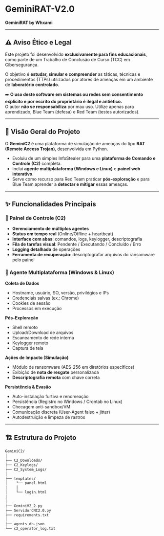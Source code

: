 # GeminiRAT-V2.0
**GeminiRAT by Whxami**

---

## ⚠️ Aviso Ético e Legal
Este projeto foi desenvolvido **exclusivamente para fins educacionais**, como parte de um Trabalho de Conclusão de Curso (TCC) em Cibersegurança.  

O objetivo é **estudar, simular e compreender** as táticas, técnicas e procedimentos (TTPs) utilizados por atores de ameaças em um ambiente de **laboratório controlado**.  

➡️ **O uso deste software em sistemas ou redes sem consentimento explícito e por escrito do proprietário é ilegal e antiético.**  
O autor **não se responsabiliza** por mau uso. Utilize apenas para aprendizado, Blue Team (defesa) e Red Team (testes autorizados).

---

## 📖 Visão Geral do Projeto
O **GeminiC2** é uma plataforma de simulação de ameaças do tipo **RAT (Remote Access Trojan)**, desenvolvida em Python.  

- Evoluiu de um simples InfoStealer para uma **plataforma de Comando e Controle (C2)** completa.  
- Inclui **agente multiplataforma (Windows e Linux)** e **painel web interativo**.  
- Serve como recurso para Red Team praticar **pós-exploração** e para Blue Team aprender a **detectar e mitigar** essas ameaças.

---

## ✨ Funcionalidades Principais

### 🔹 Painel de Controle (C2)
- **Gerenciamento de múltiplos agentes**
- **Status em tempo real** (Online/Offline + heartbeat)
- **Interface com abas**: comandos, logs, keylogger, descriptografia
- **Fila de tarefas visual**: Pendente / Executando / Concluído / Erro
- **Logging detalhado** de operações
- **Ferramenta de recuperação**: descriptografar arquivos do ransomware pelo painel

### 🔹 Agente Multiplataforma (Windows & Linux)

**Coleta de Dados**
- Hostname, usuário, SO, versão, privilégios e IPs
- Credenciais salvas (ex.: Chrome)
- Cookies de sessão
- Processos em execução

**Pós-Exploração**
- Shell remoto
- Upload/Download de arquivos
- Escaneamento de rede interna
- Keylogger remoto
- Captura de tela

**Ações de Impacto (Simulação)**
- Módulo de ransomware (AES-256 em diretórios específicos)
- Exibição de **nota de resgate** personalizada
- **Descriptografia remota** com chave correta

**Persistência & Evasão**
- Auto-instalação furtiva e renomeação
- Persistência (Registro no Windows / Crontab no Linux)
- Checagem anti-sandbox/VM
- Comunicação discreta (User-Agent falso + jitter)
- Autodestruição e limpeza de rastros

---

## 🏗️ Estrutura do Projeto
```bash
GeminiC2/ 
│ 
├── C2_Downloads/  
├── C2_Keylogs/ 
├── C2_System_Logs/ 
│ 
├── templates/ 
│    └── panel.html 
│    │ 
│ 	 └── login.html
│ 
│ 
├── GeminiV2_2.py 
├── ServidorCNC2.0.py  
├── requirements.txt 
│ 
├── agents_db.json 
└── c2_operator_log.txt
